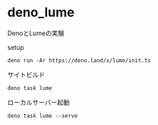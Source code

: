 # deno_lume

DenoとLumeの実験

setup

```
deno run -Ar https://deno.land/x/lume/init.ts
```

サイトビルド

```
deno task lume
```

ローカルサーバー起動

```
deno task lume --serve
```

